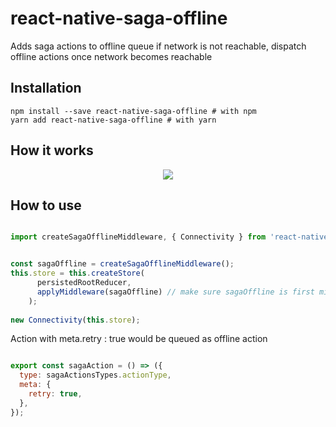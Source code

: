 # react-native-saga-offline
Adds saga actions to offline queue if network is not reachable, dispatch offline actions once network becomes reachable 


## Installation

```
npm install --save react-native-saga-offline # with npm
yarn add react-native-saga-offline # with yarn
```

## How it works

<p align="center"><a href="https://i.imgur.com/F3jY0zM.png"><img src="https://i.imgur.com/F3jY0zM.png"/></a></p>


## How to use
```javascript

import createSagaOfflineMiddleware, { Connectivity } from 'react-native-saga-offline';


const sagaOffline = createSagaOfflineMiddleware();
this.store = this.createStore(
      persistedRootReducer,
      applyMiddleware(sagaOffline) // make sure sagaOffline is first middleware to be added
    );
    
new Connectivity(this.store);


```

Action with meta.retry : true would be queued as offline action
```javascript

export const sagaAction = () => ({
  type: sagaActionsTypes.actionType,
  meta: {
    retry: true,
  },
});
```
